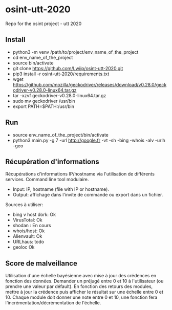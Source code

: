 # osint-utt-2020
Repo for the osint project - utt 2020

## Install
- python3 -m venv /path/to/project/env_name_of_the_project
- cd env_name_of_the_project
- source bin/activate
- git clone https://github.com/Lwiip/osint-utt-2020.git
- pip3 install -r osint-utt-2020/requirements.txt  
- wget https://github.com/mozilla/geckodriver/releases/download/v0.28.0/geckodriver-v0.28.0-linux64.tar.gz
- tar -xzvf geckodriver-v0.28.0-linux64.tar.gz 
- sudo mv geckodriver /usr/bin  
- export PATH=$PATH:/usr/bin

## Run 
- source env_name_of_the_project/bin/activate
- python3 main.py -g 7 -url http://google.fr -vt -sh -bing -whois -alv -urlh -geo


## Récupération d'informations
Récupérations d'informations IP/hostname via l'utilisation de différents services.
Command line tool modulaire.
- Input: IP, hostname (file with IP or hostname). 
- Output: affichage dans l'invite de commande ou export dans un fichier. 

Sources à utiliser:

- bing v host dork: Ok
- VirusTotal: Ok
- shodan : En cours
- whois/host: Ok
- Alienvault: Ok
- URLhaus: todo
- geoloc Ok

## Score de malveillance
Utilisation d'une échelle bayésienne avec mise à jour des crédences en fonction des données.
Demander un préjugé entre 0 et 10 à l'utilisateur (ou prendre une valeur par défault).
En fonction des retours des modules, mettre à jour la crédence puis afficher le résultat sur une échelle entre 0 et 10.
Chaque module doit donner une note entre 0 et 10, une fonction fera l'incrémentation/décrémentation de l'échelle.